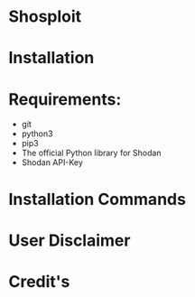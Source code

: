 # Shosploit


# Installation

# Requirements:
* git
* python3
* pip3
* The official Python library for Shodan
* Shodan API-Key

# Installation Commands




# User Disclaimer


# Credit's
